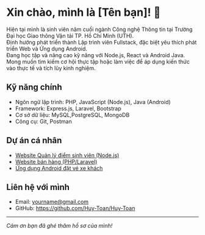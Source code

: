 # Xin chào, mình là [Tên bạn]! 👋

Hiện tại mình là sinh viên năm cuối ngành Công nghệ Thông tin tại Trường Đại học Giao thông Vận tải TP. Hồ Chí Minh (UTH).  
Định hướng phát triển thành Lập trình viên Fullstack, đặc biệt yêu thích phát triển Web và Ứng dụng Android.  
Đang học tập và nâng cao kỹ năng với Node.js, React và Android Java.  
Mong muốn tìm kiếm cơ hội thực tập hoặc làm việc để áp dụng kiến thức vào thực tế và tích lũy kinh nghiệm.

## Kỹ năng chính
- Ngôn ngữ lập trình: PHP, JavaScript (Node.js), Java (Android)
- Framework: Express.js, Laravel, Bootstrap
- Cơ sở dữ liệu: MySQL,PostgreSQL, MongoDB
- Công cụ: Git, Postman

## Dự án cá nhân
- [Website Quản lý điểm sinh viên (Node.js)](https://github.com/Huy-Toan/student-grade)
- [Website bán hàng (PHP/Laravel)](https://github.com/Huy-Toan/webbanhang)
- [Ứng dụng Android đặt vé xe khách](https://github.com/Huy-Toan/ViwayApp)

## Liên hệ với mình
- Email: yourname@gmail.com   
- GitHub: https://github.com/Huy-Toan/Huy-Toan

---

*Cảm ơn bạn đã ghé thăm hồ sơ của mình!*
